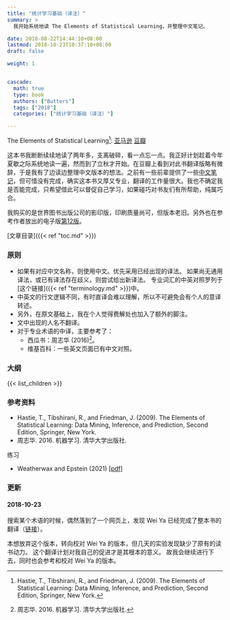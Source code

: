 ```yaml
---
title: "统计学习基础（译注）"
summary: >
  我开始系统地读 The Elements of Statistical Learning，并整理中文笔记。

date: 2018-08-22T14:44:10+08:00
lastmod: 2018-10-23T10:37:10+08:00
draft: false

weight: 1


cascade:
  math: true
  type: book
  authors: ["Butters"]
  tags: ["2018"]
  categories: ["统计学习基础（译注）"]

---
```


The Elements of Statistical Learning[^1]:
[亚马逊](https://www.amazon.cn/dp/B00PRH2BXA/)
[豆瓣](https://book.douban.com/subject/3294335/)

这本书我断断续续地读了两年多，支离破碎，看一点忘一点。我正好计划趁着今年夏歇之际系统地读一遍，然而到了立秋才开始。在豆瓣上看到对此书翻译版略有微辞，于是我有了边读边整理中文版本的想法。之前有一些前辈提供了一些[中文笔记](https://book.douban.com/people/javelinjs/annotation/3294335/)，但可惜没有完成，确实这本书又厚又专业，翻译的工作量很大。我也不确定我是否能完成，只希望借此可以督促自己学习，如果碰巧对书友们有所帮助，纯属巧合。

我购买的是世界图书出版公司的影印版，印刷质量尚可，但版本老旧。另外也在参考作者放出的电子版[第12版](https://web.stanford.edu/~hastie/ElemStatLearn/)。

[文章目录]({{< ref "toc.md" >}})

### 原则

- 如果有对应中文名称，则使用中文。优先采用已经出现的译法。
  如果尚无通用译法，或已有译法存在歧义，则尝试给出新译法。
  专业词汇的中英对照罗列于[这个链接]({{< ref "terminology.md" >}})中。
- 中英文的行文逻辑不同，有时直译会难以理解，所以不可避免会有个人的意译转述。
- 另外，在原文基础上，我在个人觉得费解处也加入了额外的脚注。
- 文中出现的人名不翻译。
- 对于专业术语的中译，主要参考了：
  - 西瓜书：周志华 (2016)[^2]。
  - 维基百科：一些英文页面已有中文对照。

### 大纲

{{< list_children >}} 

### 参考资料

- Hastie, T., Tibshirani, R., and Friedman, J. (2009). The Elements of Statistical Learning: Data Mining, Inference, and Prediction, Second Edition, Springer, New York.
- 周志华. 2016. 机器学习. 清华大学出版社.

练习

- Weatherwax and Epstein (2021) [[pdf](https://waxworksmath.com/Authors/G_M/Hastie/WriteUp/Weatherwax_Epstein_Hastie_Solution_Manual.pdf)]

### 更新

#### 2018-10-23

搜索某个术语的时候，偶然落到了一个网页上，发现 Wei Ya 已经完成了整本书的翻译（[链接](https://esl.hohoweiya.xyz/)）。

本想放弃这个版本，转向校对 Wei Ya 的版本，但几天的实验发现缺少了原有的读书动力。
这个翻译计划对我自己的促进才是其根本的意义。
故我会继续进行下去，同时也会参考和校对 Wei Ya 的版本。

[^1]: Hastie, T., Tibshirani, R., and Friedman, J. (2009). The Elements of Statistical Learning: Data Mining, Inference, and Prediction, Second Edition, Springer, New York.
[^2]: 周志华. 2016. 机器学习. 清华大学出版社.
